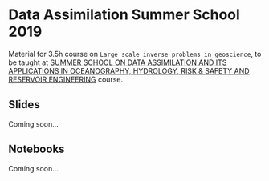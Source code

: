 # Data Assimilation Summer School 2019

Material for 3.5h course on ``Large scale inverse problems in geoscience``, to be taught
at [SUMMER SCHOOL ON DATA ASSIMILATION AND ITS APPLICATIONS IN OCEANOGRAPHY,
HYDROLOGY, RISK & SAFETY AND RESERVOIR ENGINEERING](https://data-assimilation.com)
course.

## Slides
Coming soon...

## Notebooks
Coming soon...